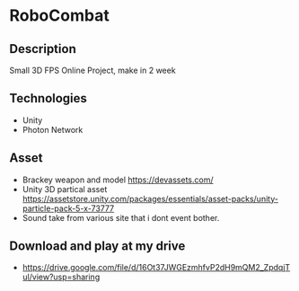 # RoboCombat
## Description
Small 3D FPS Online Project, make in 2 week
## Technologies
- Unity
- Photon Network
## Asset
- Brackey weapon and model https://devassets.com/
- Unity 3D partical asset https://assetstore.unity.com/packages/essentials/asset-packs/unity-particle-pack-5-x-73777
- Sound take from various site that i dont event bother.
## Download and play at my drive
- https://drive.google.com/file/d/16Ot37JWGEzmhfvP2dH9mQM2_ZpdqjTul/view?usp=sharing
